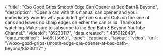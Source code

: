 {
    "title": "Oxo Good Grips Smooth Edge Can Opener at Bed Bath & Beyond",
    "description": "Open a can with this manual can opener and you'll immediately wonder why you didn't get one sooner. Cuts on the side of cans and leaves no sharp edges on either the can or lid. Thanks for watching. Make sure to subscribe to the Bed Bath & Beyond YouTube Channel.",
    "videoid": "85230117",
    "date_created": "1485912848",
    "date_modified": "1485913060",
    "type": "captivate",
    "layout": "video",
    "url": "\/v\/oxo-good-grips-smooth-edge-can-opener-at-bed-bath-beyond\/85230117"
}